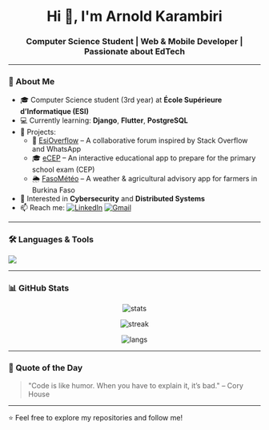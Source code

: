 <h1 align="center">Hi 👋, I'm Arnold Karambiri</h1>
<h3 align="center">Computer Science Student | Web & Mobile Developer | Passionate about EdTech</h3>

---

### 🌟 About Me
- 🎓 Computer Science student (3rd year) at **École Supérieure d’Informatique (ESI)**  
- 💻 Currently learning: **Django**, **Flutter**, **PostgreSQL**  
- 🚀 Projects:  
  - 📘 [EsiOverflow](#) – A collaborative forum inspired by Stack Overflow and WhatsApp  
  - 🎓 [eCEP](#) – An interactive educational app to prepare for the primary school exam (CEP)  
  - 🌦 [FasoMétéo](#) – A weather & agricultural advisory app for farmers in Burkina Faso  
- 🌱 Interested in **Cybersecurity** and **Distributed Systems**  
- 📫 Reach me: [![LinkedIn](https://img.shields.io/badge/LinkedIn-blue?logo=linkedin&logoColor=white)](https://linkedin.com/in/your-profile) [![Gmail](https://img.shields.io/badge/Email-red?logo=gmail&logoColor=white)](mailto:yourmail@example.com)

---

### 🛠️ Languages & Tools
<p align="left">
  <img src="https://skillicons.dev/icons?i=python,django,postgres,flutter,ts,react,html,css,git,linux" />
</p>

---

### 📊 GitHub Stats
<p align="center">
  <img src="https://github-readme-stats.vercel.app/api?username=YourGitHubUsername&show_icons=true&theme=tokyonight" alt="stats" />
</p>

<p align="center">
  <img src="https://github-readme-streak-stats.herokuapp.com/?user=YourGitHubUsername&theme=tokyonight" alt="streak" />
</p>

<p align="center">
  <img src="https://github-readme-stats.vercel.app/api/top-langs/?username=YourGitHubUsername&layout=compact&theme=tokyonight" alt="langs" />
</p>

---

### 🎯 Quote of the Day
> "Code is like humor. When you have to explain it, it’s bad." – Cory House  

---

⭐ Feel free to explore my repositories and follow me!

